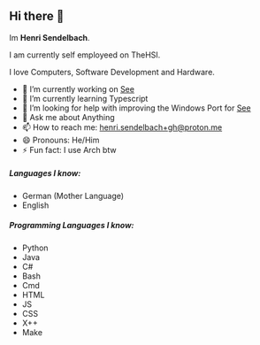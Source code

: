 ## Hi there 👋

Im **Henri Sendelbach**.

I am currently self employeed on TheHSI.

I love Computers, Software Development and Hardware.

- 🔭 I’m currently working on [See](https://github.com/Henrisen/see)
- 🌱 I’m currently learning Typescript
- 🤔 I’m looking for help with improving the Windows Port for [See](https://github.com/Henrisen/see)
- 💬 Ask me about Anything
- 📫 How to reach me: henri.sendelbach+gh@proton.me
- 😄 Pronouns: He/Him
- ⚡ Fun fact: I use Arch btw

##### Languages I know:
- German (Mother Language)
- English

##### Programming Languages I know:
- Python
- Java
- C#
- Bash
- Cmd
- HTML
- JS
- CSS
- X++
- Make
  
